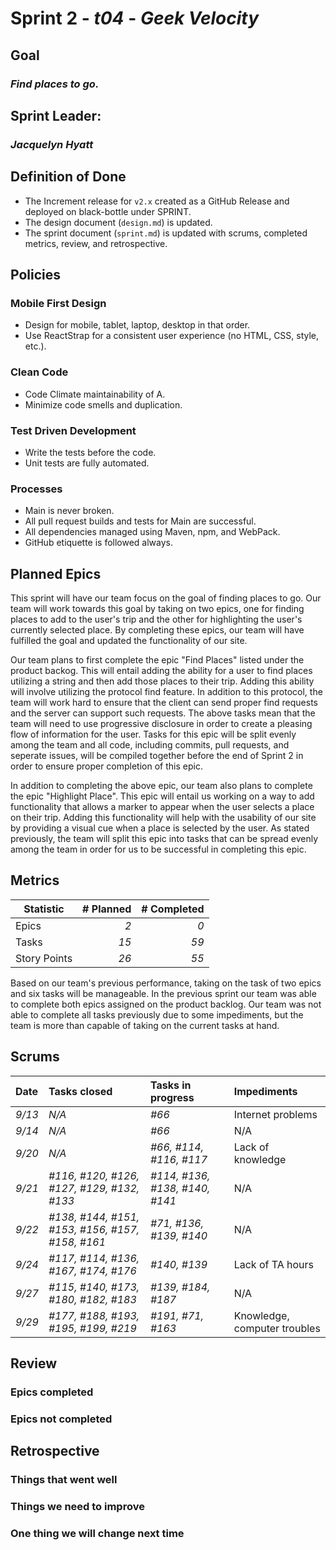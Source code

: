 # Sprint 2 - *t04* - *Geek Velocity*

## Goal
### *Find places to go.*

## Sprint Leader: 
### *Jacquelyn Hyatt*

## Definition of Done

* The Increment release for `v2.x` created as a GitHub Release and deployed on black-bottle under SPRINT.
* The design document (`design.md`) is updated.
* The sprint document (`sprint.md`) is updated with scrums, completed metrics, review, and retrospective.

## Policies

### Mobile First Design
* Design for mobile, tablet, laptop, desktop in that order.
* Use ReactStrap for a consistent user experience (no HTML, CSS, style, etc.).

### Clean Code
* Code Climate maintainability of A.
* Minimize code smells and duplication.

### Test Driven Development
* Write the tests before the code.
* Unit tests are fully automated.

### Processes
* Main is never broken. 
* All pull request builds and tests for Main are successful.
* All dependencies managed using Maven, npm, and WebPack.
* GitHub etiquette is followed always.


## Planned Epics

This sprint will have our team focus on the goal of finding places to go. Our team will work towards this goal by taking on two epics, one for finding places to add to the user's trip and the other for highlighting the user's currently selected place. By completing these epics, our team will have fulfilled the goal and updated the functionality of our site.

Our team plans to first complete the epic "Find Places" listed under the product backog. This will entail adding the ability for a user to find places utilizing a string and then add those places to their trip. Adding this ability will involve utilizing the protocol find feature. In addition to this protocol, the team will work hard to ensure that the client can send proper find requests and the server can support such requests. The above tasks mean that the team will need to use progressive disclosure in order to create a pleasing flow of information for the user. Tasks for this epic will be split evenly among the team and all code, including commits, pull requests, and seperate issues, will be compiled together before the end of Sprint 2 in order to ensure proper completion of this epic. 

In addition to completing the above epic, our team also plans to complete the epic "Highlight Place". This epic will entail us working on a way to add functionality that allows a marker to appear when the user selects a place on their trip. Adding this functionality will help with the usability of our site by providing a visual cue when a place is selected by the user. As stated previously, the team will split this epic into tasks that can be spread evenly among the team in order for us to be successful in completing this epic.

## Metrics

| Statistic | # Planned | # Completed |
| --- | ---: | ---: |
| Epics | *2* | *0* |
| Tasks |  *15*   | *59* | 
| Story Points |  *26*  | *55* | 

Based on our team's previous performance, taking on the task of two epics and six tasks will be manageable. In the previous sprint our team was able to complete both epics assigned on the product backlog. Our team was not able to complete all tasks previously due to some impediments, but the team is more than capable of taking on the current tasks at hand.

## Scrums

| Date | Tasks closed  | Tasks in progress | Impediments |
| :--- | :--- | :--- | :--- |
| *9/13* | *N/A* | *#66* | Internet problems | 
| *9/14* | *N/A* | *#66* | N/A |
| *9/20* | *N/A* | *#66, #114, #116, #117* | Lack of knowledge |
| *9/21* | *#116, #120, #126, #127, #129, #132, #133* | *#114, #136, #138, #140, #141* | N/A |
| *9/22* |  *#138, #144, #151, #153, #156, #157, #158, #161* | *#71, #136, #139, #140*| N/A| 
| *9/24* | *#117, #114, #136, #167, #174, #176* | *#140, #139* | Lack of TA hours |
| *9/27* | *#115, #140, #173, #180, #182, #183* | *#139, #184, #187* | N/A |
| *9/29* | *#177, #188, #193, #195, #199, #219* | *#191, #71, #163* | Knowledge, computer troubles |


## Review

### Epics completed  

### Epics not completed 

## Retrospective

### Things that went well

### Things we need to improve

### One thing we will change next time
